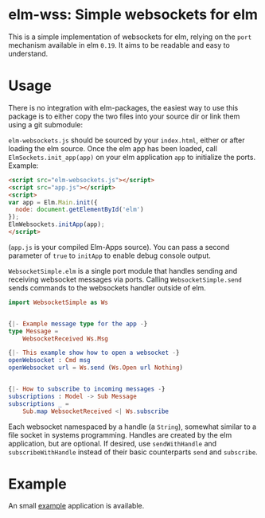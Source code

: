 # elm-wss: Simple websockets for elm

This is a simple implementation of websockets for elm, relying on the `port` mechanism available in elm `0.19`. It aims to be readable and easy to understand.

# Usage

There is no integration with elm-packages, the easiest way to use this package is to either copy the two files into your source dir or link them using a git submodule:

`elm-websockets.js` should be sourced by your `index.html`, either or after loading the elm source. Once the elm app has been loaded, call `ElmSockets.init_app(app)` on your elm application `app` to initialize the ports. Example:

```html
<script src="elm-websockets.js"></script>
<script src="app.js"></script>
<script>
var app = Elm.Main.init({
  node: document.getElementById('elm')
});
ElmWebsockets.initApp(app);
</script>
```

(`app.js` is your compiled Elm-Apps source). You can pass a second parameter of `true` to `initApp` to enable debug console output.

`WebsocketSimple.elm` is a single port module that handles sending and receiving websocket messages via ports. Calling `WebsocketSimple.send` sends commands to the websockets handler outside of elm.

```elm
import WebsocketSimple as Ws


{|- Example message type for the app -}
type Message =
    WebsocketReceived Ws.Msg

{|- This example show how to open a websocket -}
openWebsocket : Cmd msg
openWebsocket url = Ws.send (Ws.Open url Nothing)


{|- How to subscribe to incoming messages -}
subscriptions : Model -> Sub Message
subscriptions _ =
    Sub.map WebsocketReceived <| Ws.subscribe
```

Each websocket namespaced by a handle (a `String`), somewhat similar to a file socket in systems programming. Handles are created by the elm application, but are optional. If desired, use `sendWithHandle` and `subscribeWithHandle` instead of their basic counterparts `send` and `subscribe`.

# Example

An small [example](example/) application is available.
